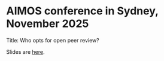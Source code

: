 # AIMOS conference in Sydney, November 2025

Title: Who opts for open peer review?

Slides are [here](https://agbarnett.github.io/talks/AIMOS5/slides).
